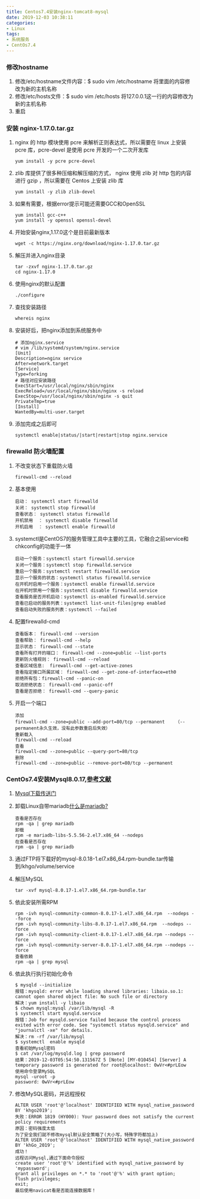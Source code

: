 ```yaml
---
title: Centos7.4安装nginx-tomcat8-mysql
date: 2019-12-03 10:38:11
categories: 
- Linux
tags:
- 系统服务
- CentOs7.4
---
```


### 修改hostname

1.  修改/etc/hostname文件内容：$ sudo vim /etc/hostname 将里面的内容修改为新的主机名称
2.  修改/etc/hosts文件：$ sudo vim /etc/hosts 将127.0.0.1这一行的内容修改为新的主机名称
3.  重启

### 安装 nginx-1.17.0.tar.gz

1. nginx 的 http 模块使用 pcre 来解析正则表达式，所以需要在 linux 上安装 pcre 库，pcre-devel 是使用 pcre 开发的一个二次开发库
    ```
    yum install -y pcre pcre-devel
    ```

2. zlib 库提供了很多种压缩和解压缩的方式， nginx 使用 zlib 对 http 包的内容进行 gzip ，所以需要在 Centos 上安装 zlib 库
    ```
    yum install -y zlib zlib-devel
    ```

3.  如果有需要，根据error提示可能还需要GCC和OpenSSL
    ```
    yum install gcc-c++
    yum install -y openssl openssl-devel
    ```

4.  开始安装nginx,1.17.0这个是目前最新版本
    ```
    wget -c https://nginx.org/download/nginx-1.17.0.tar.gz
    ```

5.  解压并进入nginx目录
    ```
    tar -zxvf nginx-1.17.0.tar.gz
    cd nginx-1.17.0
    ```
  
6.  使用nginx的默认配置
    ```
    ./configure
    ```

7.  查找安装路径
    ```
    whereis nginx
    ```

8.  安装好后，把nginx添加到系统服务中
    ```
    # 添加nginx.service
    # vim /lib/systemd/system/nginx.service
    [Unit]
    Description=nginx service
    After=network.target 
    [Service] 
    Type=forking
    # 路径对应安装路径
    ExecStart=/usr/local/nginx/sbin/nginx
    ExecReload=/usr/local/nginx/sbin/nginx -s reload
    ExecStop=/usr/local/nginx/sbin/nginx -s quit
    PrivateTmp=true 
    [Install] 
    WantedBy=multi-user.target
    ```

9.  添加完成之后即可
    ```
    systemctl enable|status/|start|restart|stop nginx.service
    ```

### firewalld 防火墙配置

1.  不改变状态下重载防火墙
    ```
    firewall-cmd --reload
    ```

2.  基本使用
    ```
    启动： systemctl start firewalld
    关闭： systemctl stop firewalld
    查看状态： systemctl status firewalld 
    开机禁用  ： systemctl disable firewalld
    开机启用  ： systemctl enable firewalld
    ```

3.  systemctl是CentOS7的服务管理工具中主要的工具，它融合之前service和chkconfig的功能于一体
    ```
    启动一个服务：systemctl start firewalld.service
    关闭一个服务：systemctl stop firewalld.service
    重启一个服务：systemctl restart firewalld.service
    显示一个服务的状态：systemctl status firewalld.service
    在开机时启用一个服务：systemctl enable firewalld.service
    在开机时禁用一个服务：systemctl disable firewalld.service
    查看服务是否开机启动：systemctl is-enabled firewalld.service
    查看已启动的服务列表：systemctl list-unit-files|grep enabled
    查看启动失败的服务列表：systemctl --failed
    ```

4.  配置firewalld-cmd
    ```
    查看版本： firewall-cmd --version
    查看帮助： firewall-cmd --help
    显示状态： firewall-cmd --state
    查看所有打开的端口： firewall-cmd --zone=public --list-ports
    更新防火墙规则： firewall-cmd --reload
    查看区域信息:  firewall-cmd --get-active-zones
    查看指定接口所属区域： firewall-cmd --get-zone-of-interface=eth0
    拒绝所有包：firewall-cmd --panic-on
    取消拒绝状态： firewall-cmd --panic-off
    查看是否拒绝： firewall-cmd --query-panic
    ```

5.  开启一个端口
    ```
    添加
    firewall-cmd --zone=public --add-port=80/tcp --permanent    （--permanent永久生效，没有此参数重启后失效）
    重新载入
    firewall-cmd --reload
    查看
    firewall-cmd --zone=public --query-port=80/tcp
    删除
    firewall-cmd --zone=public --remove-port=80/tcp --permanent
    ```

### CentOs7.4安装Mysql8.0.17,[参考文献](https://www.cnblogs.com/yangk1996/p/10700537.html)

1.  [Mysql下载传送门](https://dev.mysql.com/downloads/mysql/)
2.  卸载Linux自带mariadb[什么是mariadb?](http://www.sohu.com/a/252174706_355140)
    ````
    查看是否存在
    rpm -qa | grep mariadb
    卸载
    rpm -e mariadb-libs-5.5.56-2.el7.x86_64 --nodeps
    在查看是否存在
    rpm -qa | grep mariadb
    ````
3.  通过FTP将下载好的mysql-8.0.18-1.el7.x86_64.rpm-bundle.tar传输到/khgo/volume/service
4.  解压MySQL
    ````
    tar -xvf mysql-8.0.17-1.el7.x86_64.rpm-bundle.tar
    ````
5.  依此安装所需RPM
    ````
    rpm -ivh mysql-community-common-8.0.17-1.el7.x86_64.rpm  --nodeps --force
    rpm -ivh mysql-community-libs-8.0.17-1.el7.x86_64.rpm  --nodeps --force
    rpm -ivh mysql-community-client-8.0.17-1.el7.x86_64.rpm --nodeps --force
    rpm -ivh mysql-community-server-8.0.17-1.el7.x86_64.rpm --nodeps --force
    查看依赖
    rpm -qa | grep mysql
    ````
    
6.  依此执行执行初始化命令
    ````
    $ mysqld --initialize
    报错：mysqld: error while loading shared libraries: libaio.so.1: cannot open shared object file: No such file or directory
    解决：yum install -y libaio
    $ chown mysql:mysql /var/lib/mysql -R
    $ systemctl start mysqld.service
    报错：Job for mysqld.service failed because the control process exited with error code. See "systemctl status mysqld.service" and "journalctl -xe" for details.
    解决：rm -rf /var/lib/mysql
    $ systemctl  enable mysqld
    查看初始Mysql密码
    $ cat /var/log/mysqld.log | grep password
    结果：2019-12-03T05:54:50.131567Z 5 [Note] [MY-010454] [Server] A temporary password is generated for root@localhost: 0wVr<#prLEow
    使用命令登录MySQL
    mysql -uroot -p
    password: 0wVr<#prLEow
    ````
    
7.  修改MySQL密码，并远程授权
    
    ````
    ALTER USER 'root'@'localhost' IDENTIFIED WITH mysql_native_password BY 'khgo2019';
    失败：ERROR 1819 (HY000): Your password does not satisfy the current policy requirements
    原因：密码强度太低
    为了安全我们就不修改mysql默认安全策略了(大小写，特殊字符都加上)
    ALTER USER 'root'@'localhost' IDENTIFIED WITH mysql_native_password BY 'khGo_2019';
    成功！
    远程访问Mysql,通过下面命令授权
    create user 'root'@'%' identified with mysql_native_password by 'mypassword';
    grant all privileges on *.* to 'root'@'%' with grant option;
    flush privileges;
    exit;
    最后使用navicat看是否能连接数据库！
    ````
    
    
    



